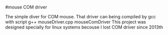 #mouse COM driver

The simple diver for COM mouse. That driver can being compiled by gcc with script g++ mouseDriver.cpp mouseComDriver
This project was designed specially for linux systems becouse I lost COM driver since 2013th
